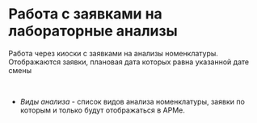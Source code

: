 **Работа с заявками на лабораторные анализы**
======================

Работа через киоски с заявками на анализы номенклатуры. Отображаются заявки, плановая дата которых равна указанной дате смены

 


- *Виды анализа* - список видов анализа номенклатуры, заявки по которым и только будут отображаться в АРМе.
